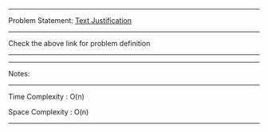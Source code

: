 ******************************************************************************
Problem Statement: [Text Justification](https://leetcode.com/problems/text-justification/)
******************************************************************************
Check the above link for problem definition 

******************************************************************************

******************************************************************************
Notes: 
******************************************************************************
Time Complexity : O(n)

Space Complexity : O(n)

******************************************************************************